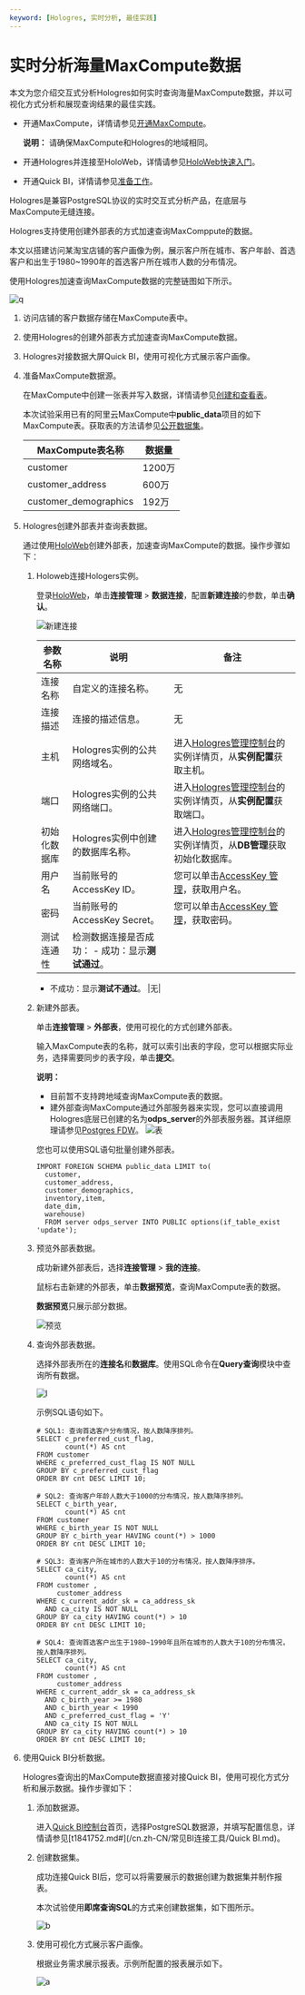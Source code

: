 ```yaml
---
keyword: [Hologres, 实时分析, 最佳实践]
---
```


# 实时分析海量MaxCompute数据

本文为您介绍交互式分析Hologres如何实时查询海量MaxCompute数据，并以可视化方式分析和展现查询结果的最佳实践。

-   开通MaxCompute，详情请参见[开通MaxCompute](/cn.zh-CN/准备工作/开通MaxCompute.md)。

    **说明：** 请确保MaxCompute和Hologres的地域相同。

-   开通Hologres并连接至HoloWeb，详情请参见[HoloWeb快速入门](/cn.zh-CN/快速入门/HoloWeb快速入门.md)。
-   开通Quick BI，详情请参见[准备工作]()。

Hologres是兼容PostgreSQL协议的实时交互式分析产品，在底层与MaxCompute无缝连接。

Hologres支持使用创建外部表的方式加速查询MaxComppute的数据。

本文以搭建访问某淘宝店铺的客户画像为例，展示客户所在城市、客户年龄、首选客户和出生于1980~1990年的首选客户所在城市人数的分布情况。

使用Hologres加速查询MaxCompute数据的完整链图如下所示。

![q](https://static-aliyun-doc.oss-cn-hangzhou.aliyuncs.com/assets/img/zh-CN/5560409951/p120709.png)

1.  访问店铺的客户数据存储在MaxCompute表中。
2.  使用Hologres的创建外部表方式加速查询MaxCompute数据。
3.  Hologres对接数据大屏Quick BI，使用可视化方式展示客户画像。

1.  准备MaxCompute数据源。

    在MaxCompute中创建一张表并写入数据，详情请参见[创建和查看表](/cn.zh-CN/快速入门/创建和查看表.md)。

    本次试验采用已有的阿里云MaxCompute中**public\_data**项目的如下MaxCompute表。获取表的方法请参见[公开数据集](https://yq.aliyun.com/articles/89763?spm=a2c4g.11186623.2.8.14d01099q4lXK2)。

    |MaxCompute表名称|数据量|
    |-------------|---|
    |customer|1200万|
    |customer\_address|600万|
    |customer\_demographics|192万|

2.  Hologres创建外部表并查询表数据。

    通过使用[HoloWeb](https://holoweb-cn-shanghai.data.aliyun.com/connect)创建外部表，加速查询MaxCompute的数据。操作步骤如下：

    1.  Holoweb连接Hologers实例。

        登录[HoloWeb](https://holoweb-cn-shanghai.data.aliyun.com/connect)，单击**连接管理** \> **数据连接**，配置**新建连接**的参数，单击**确认**。

        ![新建连接](https://static-aliyun-doc.oss-cn-hangzhou.aliyuncs.com/assets/img/zh-CN/5560409951/p116502.png)

        |参数名称|说明|备注|
        |----|--|--|
        |连接名称|自定义的连接名称。|无|
        |连接描述|连接的描述信息。|无|
        |主机|Hologres实例的公共网络域名。|进入[Hologres管理控制台](https://hologram.console.aliyun.com/#/instance)的实例详情页，从**实例配置**获取主机。|
        |端口|Hologres实例的公共网络端口。|进入[Hologres管理控制台](https://hologram.console.aliyun.com/#/instance)的实例详情页，从**实例配置**获取端口。|
        |初始化数据库|Hologres实例中创建的数据库名称。|进入[Hologres管理控制台](https://hologram.console.aliyun.com/#/instance)的实例详情页，从**DB管理**获取初始化数据库。|
        |用户名|当前账号的AccessKey ID。|您可以单击[AccessKey 管理](https://usercenter.console.aliyun.com/?spm=5176.2020520153.nav-right.dak.3bcf415dCWGUBj#/manage/ak)，获取用户名。|
        |密码|当前账号的AccessKey Secret。|您可以单击[AccessKey 管理](https://usercenter.console.aliyun.com/?spm=5176.2020520153.nav-right.dak.3bcf415dCWGUBj#/manage/ak)，获取密码。|
        |测试连通性|检测数据连接是否成功：         -   成功：显示**测试通过**。
        -   不成功：显示**测试不通过**。
|无|

    2.  新建外部表。

        单击**连接管理** \> **外部表**，使用可视化的方式创建外部表。

        输入MaxCompute表的名称，就可以索引出表的字段，您可以根据实际业务，选择需要同步的表字段，单击**提交**。

        **说明：**

        -   目前暂不支持跨地域查询MaxCompute表的数据。
        -   建外部查询MaxCompute通过外部服务器来实现，您可以直接调用Hologres底层已创建的名为**odps\_server**的外部表服务器。其详细原理请参见[Postgres FDW](https://www.postgresql.org/docs/11/postgres-fdw.html?spm=a2c4g.11186623.2.11.7e476020Gyif3k)。
        ![表](https://static-aliyun-doc.oss-cn-hangzhou.aliyuncs.com/assets/img/zh-CN/6560409951/p120737.png)

        您也可以使用SQL语句批量创建外部表。

        ```
        IMPORT FOREIGN SCHEMA public_data LIMIT to(
          customer,
          customer_address,
          customer_demographics,
          inventory,item,
          date_dim,
          warehouse) 
          FROM server odps_server INTO PUBLIC options(if_table_exist 'update');
        ```

    3.  预览外部表数据。

        成功新建外部表后，选择**连接管理** \> **我的连接**。

        鼠标右击新建的外部表，单击**数据预览**，查询MaxCompute表的数据。

        **数据预览**只展示部分数据。

        ![预览](https://static-aliyun-doc.oss-cn-hangzhou.aliyuncs.com/assets/img/zh-CN/1015631061/p118166.png)

    4.  查询外部表数据。

        选择外部表所在的**连接名**和**数据库**。使用SQL命令在**Query查询**模块中查询所有数据。

        ![l](https://static-aliyun-doc.oss-cn-hangzhou.aliyuncs.com/assets/img/zh-CN/6560409951/p120761.png)

        示例SQL语句如下。

        ```
        # SQL1: 查询首选客户分布情况，按人数降序排列。
        SELECT c_preferred_cust_flag,
               count(*) AS cnt
        FROM customer
        WHERE c_preferred_cust_flag IS NOT NULL
        GROUP BY c_preferred_cust_flag
        ORDER BY cnt DESC LIMIT 10;
        
        # SQL2: 查询客户年龄人数大于1000的分布情况，按人数降序排列。
        SELECT c_birth_year,
               count(*) AS cnt
        FROM customer
        WHERE c_birth_year IS NOT NULL
        GROUP BY c_birth_year HAVING count(*) > 1000
        ORDER BY cnt DESC LIMIT 10;
        
        # SQL3: 查询客户所在城市的人数大于10的分布情况，按人数降序排序。
        SELECT ca_city,
               count(*) AS cnt
        FROM customer ,
             customer_address
        WHERE c_current_addr_sk = ca_address_sk
          AND ca_city IS NOT NULL
        GROUP BY ca_city HAVING count(*) > 10
        ORDER BY cnt DESC LIMIT 10;
        
        # SQL4: 查询首选客户出生于1980~1990年且所在城市的人数大于10的分布情况，按人数降序排列。
        SELECT ca_city,
               count(*) AS cnt
        FROM customer ,
             customer_address
        WHERE c_current_addr_sk = ca_address_sk
          AND c_birth_year >= 1980
          AND c_birth_year < 1990
          AND c_preferred_cust_flag = 'Y'
          AND ca_city IS NOT NULL
        GROUP BY ca_city HAVING count(*) > 10
        ORDER BY cnt DESC LIMIT 10;
        ```

3.  使用Quick BI分析数据。

    Hologres查询出的MaxCompute数据直接对接Quick BI，使用可视化方式分析和展示数据。操作步骤如下：

    1.  添加数据源。

        进入[Quick BI控制台](https://www.aliyun.com/product/bigdata/bi?spm=a2c4g.11174283.h2v3icoap.176.1432729fes4mKL)首页，选择PostgreSQL数据源，并填写配置信息，详情请参见[t1841752.md\#](/cn.zh-CN/常见BI连接工具/Quick BI.md)。

    2.  创建数据集。

        成功连接Quick BI后，您可以将需要展示的数据创建为数据集并制作报表。

        本次试验使用**即席查询SQL**的方式来创建数据集，如下图所示。

        ![b](https://static-aliyun-doc.oss-cn-hangzhou.aliyuncs.com/assets/img/zh-CN/6560409951/p120765.png)

    3.  使用可视化方式展示客户画像。

        根据业务需求展示报表。示例所配置的报表展示如下。

        ![a](https://static-aliyun-doc.oss-cn-hangzhou.aliyuncs.com/assets/img/zh-CN/6560409951/p120766.png)


